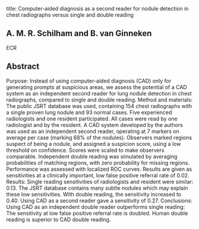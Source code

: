title: Computer-aided diagnosis as a second reader for nodule detection in chest radiographs versus single and double reading

## A. M. R. Schilham and B. van Ginneken
ECR


## Abstract
Purpose: Instead of using computer-aided diagnosis (CAD) only for generating prompts at suspicious areas, we assess the potential of a CAD system as an independent second reader for lung nodule detection in chest radiographs, compared to single and double reading. Method and materials: The public JSRT database was used, containing 154 chest radiographs with a single proven lung nodule and 93 normal cases. Five experienced radiologists and one resident participated. All cases were read by one radiologist and by the resident. A CAD system developed by the authors was used as an independent second reader, operating at 7 markers on average per case (marking 68% of the nodules). Observers marked regions suspect of being a nodule, and assigned a suspicion score, using a low threshold on confidence. Scores were scaled to make observers comparable. Independent double reading was simulated by averaging probabilities of matching regions, with zero probability for missing regions. Performance was assessed with localized ROC curves. Results are given as sensitivities at a clinically important, low false positive referral rate of 0.02. Results: Single reading sensitivities of radiologists and resident were similar: 0.13. The JSRT database contains many subtle nodules which may explain these low sensitivities. With double reading, the sensitivity increased to 0.40. Using CAD as a second reader gave a sensitivity of 0.27. Conclusions: Using CAD as an independent double reader outperforms single reading: The sensitivity at low false positive referral rate is doubled. Human double reading is superior to CAD double reading.

